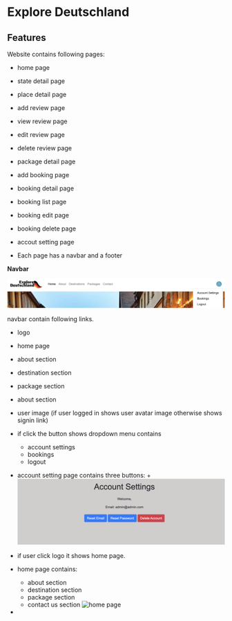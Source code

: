 # Explore Deutschland

## Features

Website contains following pages:
- home page
- state detail page
- place detail page
- add review page
- view review page
- edit review page
- delete review page
- package detail page
- add booking page
- booking detail page
- booking list page
- booking edit page
- booking delete page
- accout setting page

- Each page has a navbar and a footer

**Navbar**

![Navbar](documentation/navbar.png)

navbar contain following links.
- logo 
- home page
- about section
- destination section
- package section 
- about section 
- user image (if user logged in shows user avatar image otherwise shows signin link)
- if click the button shows dropdown menu contains 
    + account settings
    + bookings
    + logout

- account setting page  contains three buttons:
    +
![account setting page](documentation/accountsetting.png)

- if user click logo it shows home page.
- home page contains:
    + about section
    + destination section
    + package section
    + contact us section
![home page](documentation/home.png)

- 
